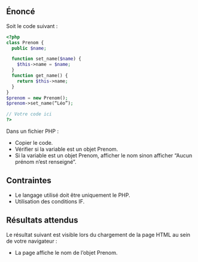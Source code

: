 ## Énoncé

Soit le code suivant :

``` php
<?php
class Prenom {
  public $name;

  function set_name($name) {
    $this->name = $name;
  }
  function get_name() {
    return $this->name;
  }
}
$prenom = new Prenom();
$prenom->set_name(“Léo”);

// Votre code ici
?>
```

Dans un fichier PHP :

- Copier le code.
- Vérifier si la variable est un objet Prenom.
- Si la variable est un objet Prenom, afficher le nom sinon afficher “Aucun prénom n’est renseigné”.

## Contraintes

- Le langage utilisé doit être uniquement le PHP.
- Utilisation des conditions IF.

## Résultats attendus

Le résultat suivant est visible lors du chargement de la page HTML au sein de votre navigateur :

- La page affiche le nom de l’objet Prenom.